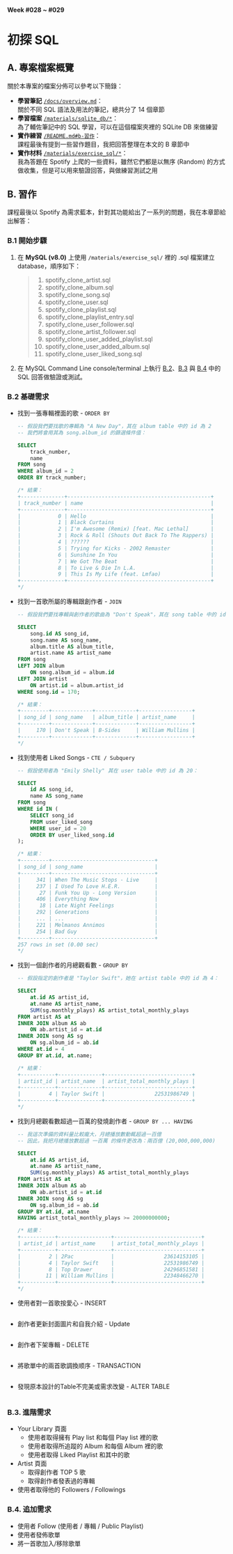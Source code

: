 #### Week #028 ~ #029
# 初探 SQL

## A. 專案檔案概覽
關於本專案的檔案分佈可以參考以下簡錄：
- **學習筆記** [``/docs/overview.md``](/docs/overview.md)：<br/>
    關於不同 SQL 語法及用法的筆記，總共分了 14 個章節
- **學習檔案** [``/materials/sqlite_db/*``](/materials/sqlite_db/)：<br/>
    為了輔佐筆記中的 SQL 學習，可以在這個檔案夾裡的 SQLite DB 來做練習
- **實作練習** [``/README.md#b-習作``](#b-習作)：<br/>
    課程最後有提到一些習作題目，我把回答整理在本文的 B 章節中
- **實作材料** [``/materials/exercise_sql/*``](/materials/exercise_sql/)：<br/>
    我為答題在 Spotify 上爬的一些資料，雖然它們都是以無序 (Random) 的方式做收集，但是可以用來驗證回答，與做練習測試之用

## B. 習作
課程最後以 Spotify 為需求藍本，針對其功能給出了一系列的問題，我在本章節給出解答：

### B.1 開始步驟
1. 在 **MySQL (v8.0)** 上使用 ``/materials/exercise_sql/`` 裡的 .sql 檔案建立 database，順序如下：
    > 1. spotify_clone_artist.sql
    > 2. spotify_clone_album.sql
    > 3. spotify_clone_song.sql
    > 4. spotify_clone_user.sql
    > 5. spotify_clone_playlist.sql
    > 6. spotify_clone_playlist_entry.sql
    > 7. spotify_clone_user_follower.sql
    > 8. spotify_clone_artist_follower.sql
    > 9. spotify_clone_user_added_playlist.sql
    > 10. spotify_clone_user_added_album.sql
    > 11. spotify_clone_user_liked_song.sql
2. 在 MySQL Command Line console/terminal 上執行 [B.2](#b2-基礎需求)、[B.3](#b3-進階需求) 與 [B.4](#b4-追加需求) 中的 SQL 回答做驗證或測試。

###  B.2 基礎需求
- 找到一張專輯裡面的歌 - ``ORDER BY``
    ```sql
    -- 假設我們要找歌的專輯為 "A New Day"，其在 album table 中的 id 為 2
    -- 我們將會用其為 song.album_id 的篩選條件值：

    SELECT
        track_number,
        name
    FROM song
    WHERE album_id = 2
    ORDER BY track_number;

    /* 結果：
    +--------------+----------------------------------------------+
    | track_number | name                                         |
    +--------------+----------------------------------------------+
    |            0 | Hello                                        |
    |            1 | Black Curtains                               |
    |            2 | I'm Awesome (Remix) [feat. Mac Lethal]       |
    |            3 | Rock & Roll (Shouts Out Back To The Rappers) |
    |            4 | ??????                                       |
    |            5 | Trying for Kicks - 2002 Remaster             |
    |            6 | Sunshine In You                              |
    |            7 | We Got The Beat                              |
    |            8 | To Live & Die In L.A.                        |
    |            9 | This Is My Life (feat. Lmfao)                |
    +--------------+----------------------------------------------+
    */
    ```
- 找到一首歌所屬的專輯跟創作者 - ``JOIN``
    ```sql
    -- 假設我們要找專輯與創作者的歌曲為 "Don't Speak"，其在 song table 中的 id 為 170：

    SELECT
        song.id AS song_id,
        song.name AS song_name,
        album.title AS album_title,
        artist.name AS artist_name
    FROM song
    LEFT JOIN album
        ON song.album_id = album.id
    LEFT JOIN artist
        ON artist.id = album.artist_id
    WHERE song.id = 170;

    /* 結果：
    +---------+-------------+-------------+-----------------+
    | song_id | song_name   | album_title | artist_name     |
    +---------+-------------+-------------+-----------------+
    |     170 | Don't Speak | B-Sides     | William Mullins |
    +---------+-------------+-------------+-----------------+
    */
    ```
- 找到使用者 Liked Songs - ``CTE / Subquery``
    ```sql
    -- 假設使用者為 "Emily Shelly" 其在 user table 中的 id 為 20：

    SELECT
        id AS song_id,
        name AS song_name
    FROM song
    WHERE id IN ( 
        SELECT song_id
        FROM user_liked_song
        WHERE user_id = 20
        ORDER BY user_liked_song.id
    );

    /* 結果：
    +---------+---------------------------------+
    | song_id | song_name                       |
    +---------+---------------------------------+
    |     341 | When The Music Stops - Live     |
    |     237 | I Used To Love H.E.R.           |
    |      27 | Funk You Up - Long Version      |
    |     406 | Everything Now                  |
    |      18 | Late Night Feelings             |
    |     292 | Generations                     |
    |     ... | ...                             |
    |     221 | Melmanos Annimos                |
    |     254 | Bad Guy                         |
    +---------+---------------------------------+
    257 rows in set (0.00 sec)
    */
    ```
- 找到一個創作者的月總觀看數 - ``GROUP BY``

    ```sql
    -- 假設指定的創作者是 "Taylor Swift"，她在 artist table 中的 id 為 4：

    SELECT
        at.id AS artist_id,
        at.name AS artist_name,
        SUM(sg.monthly_plays) AS artist_total_monthly_plays
    FROM artist AS at
    INNER JOIN album AS ab
        ON ab.artist_id = at.id
    INNER JOIN song AS sg
        ON sg.album_id = ab.id
    WHERE at.id = 4
    GROUP BY at.id, at.name;

    /* 結果：
    +-----------+--------------+----------------------------+
    | artist_id | artist_name  | artist_total_monthly_plays |
    +-----------+--------------+----------------------------+
    |         4 | Taylor Swift |                22531986749 |
    +-----------+--------------+----------------------------+
    */
    ```
- 找到月總觀看數超過一百萬的發燒創作者 - ``GROUP BY ... HAVING``
    ```sql
    -- 我這次準備的資料量比較龐大，月總播放數動輒超過一百億
    -- 因此，我把月總播放數超過 一百萬 的條件更改為：兩百億 (20,000,000,000)

    SELECT
        at.id AS artist_id,
        at.name AS artist_name,
        SUM(sg.monthly_plays) AS artist_total_monthly_plays
    FROM artist AS at
    INNER JOIN album AS ab
        ON ab.artist_id = at.id
    INNER JOIN song AS sg
        ON sg.album_id = ab.id
    GROUP BY at.id, at.name
    HAVING artist_total_monthly_plays >= 20000000000;

    /* 結果：
    +-----------+-----------------+----------------------------+
    | artist_id | artist_name     | artist_total_monthly_plays |
    +-----------+-----------------+----------------------------+
    |         2 | 2Pac            |                23614153105 |
    |         4 | Taylor Swift    |                22531986749 |
    |         8 | Top Drawer      |                24296851581 |
    |        11 | William Mullins |                22348466270 |
    +-----------+-----------------+----------------------------+
    */
    ```
- 使用者對一首歌按愛心 - INSERT
```sql
```
- 創作者更新封面圖片和自我介紹 - Update
```sql
```
- 創作者下架專輯 - DELETE
```sql
```
- 將歌單中的兩首歌調換顺序 - TRANSACTION
```sql
```
- 發現原本設計的Table不完美或需求改變 - ALTER TABLE
```sql
```

### B.3. 進階需求
- Your Library 頁面
    - 使用者取得擁有 Play list 和每個 Play list 裡的歌
    - 使用者取得所追蹤的 Album 和每個 Album 裡的歌
    - 使用者取得 Liked Playlist 和其中的歌
- Artist 頁面
    - 取得創作者 TOP 5 歌
    - 取得創作者發表過的專輯
- 使用者取得他的 Followers / Followings

### B.4. 追加需求
- 使用者 Follow (使用者 / 專輯 / Public Playlist)
- 使用者發佈歌單
- 將一首歌加入/移除歌單

